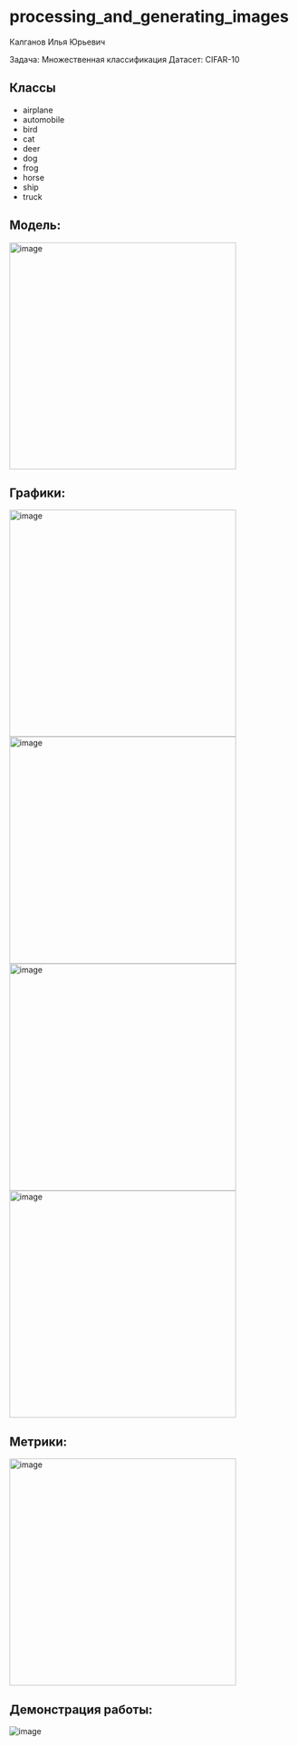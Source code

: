 # processing_and_generating_images

Калганов Илья Юрьевич 

Задача: Множественная классификация
Датасет: CIFAR-10

## Классы
* airplane
* automobile
* bird
* cat
* deer
* dog
* frog
* horse
* ship
* truck


## Модель:

<img width="400" alt="image" src="https://github.com/full-metal0/processing_and_generating_images/blob/HW1/model_2.png">

## Графики:

<img width="400" alt="image" src="https://github.com/full-metal0/processing_and_generating_images/blob/HW1/loss.png">

<img width="400" alt="image" src="https://github.com/full-metal0/processing_and_generating_images/blob/HW1/precision.png">

<img width="400" alt="image" src="https://github.com/full-metal0/processing_and_generating_images/blob/HW1/recall.png">

<img width="400" alt="image" src="https://github.com/full-metal0/processing_and_generating_images/blob/HW1/f1.png">

## Метрики:

<img width="400" alt="image" src="https://github.com/full-metal0/processing_and_generating_images/blob/HW1/metrics.png">

## Демонстрация работы:

![image](https://github.com/full-metal0/processing_and_generating_images/blob/HW1/result.png)
